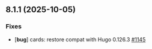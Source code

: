 ## 8.1.1 (2025-10-05)

### Fixes

- [**bug**] cards: restore compat with Hugo 0.126.3 [#1145](https://github.com/McShelby/hugo-theme-relearn/issues/1145)
